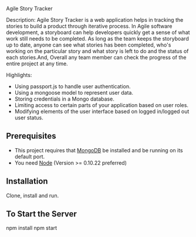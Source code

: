 Agile Story Tracker

Description:
 Agile Story Tracker is a web application helps in tracking the stories to build a product through iterative process.
 In Agile software development, a storyboard can help developers quickly get a sense of what work still needs to be completed.
 As long as the team keeps the storyboard up to date, anyone can see what stories has been completed, who's working on the particular
 story and what story is left to do and the status of each stories.And, Overall any team member can check the progress of the entire
 project at any time.

Highlights:
* Using passport.js to handle user authentication.
* Using a mongoose model to represent user data.
* Storing credentials in a Mongo database.
* Limiting access to certain parts of your application based on user roles.
* Modifying elements of the user interface based on logged in/logged out user status.


## Prerequisites
* This project requires that [MongoDB](http://www.mongodb.org/downloads) be installed and be running on its default port.
* You  need [Node](http://nodejs.org) (Version >= 0.10.22 preferred)


## Installation
Clone, install and run.

## To Start the Server
npm install
npm start

